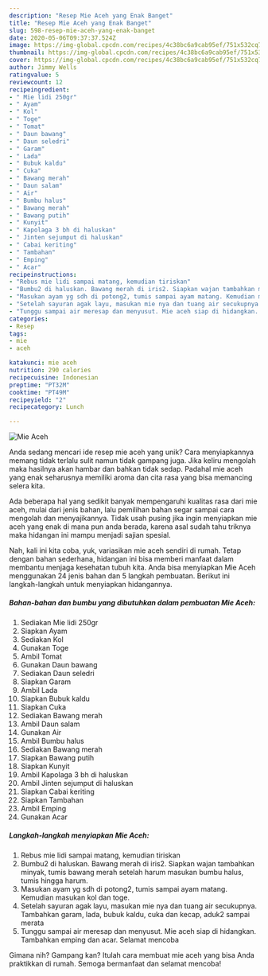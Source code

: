 ```yaml
---
description: "Resep Mie Aceh yang Enak Banget"
title: "Resep Mie Aceh yang Enak Banget"
slug: 598-resep-mie-aceh-yang-enak-banget
date: 2020-05-06T09:37:37.524Z
image: https://img-global.cpcdn.com/recipes/4c38bc6a9cab95ef/751x532cq70/mie-aceh-foto-resep-utama.jpg
thumbnail: https://img-global.cpcdn.com/recipes/4c38bc6a9cab95ef/751x532cq70/mie-aceh-foto-resep-utama.jpg
cover: https://img-global.cpcdn.com/recipes/4c38bc6a9cab95ef/751x532cq70/mie-aceh-foto-resep-utama.jpg
author: Jimmy Wells
ratingvalue: 5
reviewcount: 12
recipeingredient:
- " Mie lidi 250gr"
- " Ayam"
- " Kol"
- " Toge"
- " Tomat"
- " Daun bawang"
- " Daun seledri"
- " Garam"
- " Lada"
- " Bubuk kaldu"
- " Cuka"
- " Bawang merah"
- " Daun salam"
- " Air"
- " Bumbu halus"
- " Bawang merah"
- " Bawang putih"
- " Kunyit"
- " Kapolaga 3 bh di haluskan"
- " Jinten sejumput di haluskan"
- " Cabai keriting"
- " Tambahan"
- " Emping"
- " Acar"
recipeinstructions:
- "Rebus mie lidi sampai matang, kemudian tiriskan"
- "Bumbu2 di haluskan. Bawang merah di iris2. Siapkan wajan tambahkan minyak, tumis bawang merah setelah harum masukan bumbu halus, tumis hingga harum."
- "Masukan ayam yg sdh di potong2, tumis sampai ayam matang. Kemudian masukan kol dan toge."
- "Setelah sayuran agak layu, masukan mie nya dan tuang air secukupnya. Tambahkan garam, lada, bubuk kaldu, cuka dan kecap, aduk2 sampai merata"
- "Tunggu sampai air meresap dan menyusut. Mie aceh siap di hidangkan. Tambahkan emping dan acar. Selamat mencoba"
categories:
- Resep
tags:
- mie
- aceh

katakunci: mie aceh 
nutrition: 290 calories
recipecuisine: Indonesian
preptime: "PT32M"
cooktime: "PT49M"
recipeyield: "2"
recipecategory: Lunch

---
```



![Mie Aceh](https://img-global.cpcdn.com/recipes/4c38bc6a9cab95ef/751x532cq70/mie-aceh-foto-resep-utama.jpg)

Anda sedang mencari ide resep mie aceh yang unik? Cara menyiapkannya memang tidak terlalu sulit namun tidak gampang juga. Jika keliru mengolah maka hasilnya akan hambar dan bahkan tidak sedap. Padahal mie aceh yang enak seharusnya memiliki aroma dan cita rasa yang bisa memancing selera kita.



Ada beberapa hal yang sedikit banyak mempengaruhi kualitas rasa dari mie aceh, mulai dari jenis bahan, lalu pemilihan bahan segar sampai cara mengolah dan menyajikannya. Tidak usah pusing jika ingin menyiapkan mie aceh yang enak di mana pun anda berada, karena asal sudah tahu triknya maka hidangan ini mampu menjadi sajian spesial.


Nah, kali ini kita coba, yuk, variasikan mie aceh sendiri di rumah. Tetap dengan bahan sederhana, hidangan ini bisa memberi manfaat dalam membantu menjaga kesehatan tubuh kita. Anda bisa menyiapkan Mie Aceh menggunakan 24 jenis bahan dan 5 langkah pembuatan. Berikut ini langkah-langkah untuk menyiapkan hidangannya.

<!--inarticleads1-->

##### Bahan-bahan dan bumbu yang dibutuhkan dalam pembuatan Mie Aceh:

1. Sediakan  Mie lidi 250gr
1. Siapkan  Ayam
1. Sediakan  Kol
1. Gunakan  Toge
1. Ambil  Tomat
1. Gunakan  Daun bawang
1. Sediakan  Daun seledri
1. Siapkan  Garam
1. Ambil  Lada
1. Siapkan  Bubuk kaldu
1. Siapkan  Cuka
1. Sediakan  Bawang merah
1. Ambil  Daun salam
1. Gunakan  Air
1. Ambil  Bumbu halus
1. Sediakan  Bawang merah
1. Siapkan  Bawang putih
1. Siapkan  Kunyit
1. Ambil  Kapolaga 3 bh di haluskan
1. Ambil  Jinten sejumput di haluskan
1. Siapkan  Cabai keriting
1. Siapkan  Tambahan
1. Ambil  Emping
1. Gunakan  Acar




<!--inarticleads2-->

##### Langkah-langkah menyiapkan Mie Aceh:

1. Rebus mie lidi sampai matang, kemudian tiriskan
1. Bumbu2 di haluskan. Bawang merah di iris2. Siapkan wajan tambahkan minyak, tumis bawang merah setelah harum masukan bumbu halus, tumis hingga harum.
1. Masukan ayam yg sdh di potong2, tumis sampai ayam matang. Kemudian masukan kol dan toge.
1. Setelah sayuran agak layu, masukan mie nya dan tuang air secukupnya. Tambahkan garam, lada, bubuk kaldu, cuka dan kecap, aduk2 sampai merata
1. Tunggu sampai air meresap dan menyusut. Mie aceh siap di hidangkan. Tambahkan emping dan acar. Selamat mencoba




Gimana nih? Gampang kan? Itulah cara membuat mie aceh yang bisa Anda praktikkan di rumah. Semoga bermanfaat dan selamat mencoba!
